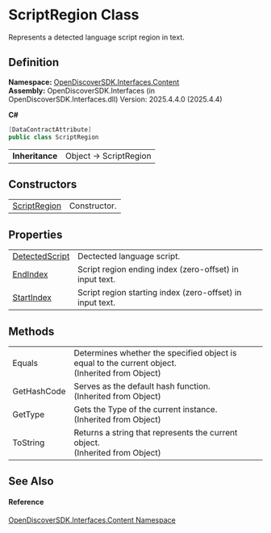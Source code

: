 # ScriptRegion Class


Represents a detected language script region in text.



## Definition
**Namespace:** <a href="79f11d04-c275-b915-db5b-ab2227989555">OpenDiscoverSDK.Interfaces.Content</a>  
**Assembly:** OpenDiscoverSDK.Interfaces (in OpenDiscoverSDK.Interfaces.dll) Version: 2025.4.4.0 (2025.4.4)

**C#**
``` C#
[DataContractAttribute]
public class ScriptRegion
```

<table><tr><td><strong>Inheritance</strong></td><td>Object  →  ScriptRegion</td></tr>
</table>



## Constructors
<table>
<tr>
<td><a href="11dff254-9bbd-241e-e10f-43b406a4d5af">ScriptRegion</a></td>
<td>Constructor.</td></tr>
</table>

## Properties
<table>
<tr>
<td><a href="266c0801-1bf1-0e4e-305c-5fa069e06925">DetectedScript</a></td>
<td>Dectected language script.</td></tr>
<tr>
<td><a href="6d782d74-6139-ab53-daa4-4d0c500506ac">EndIndex</a></td>
<td>Script region ending index (zero-offset) in input text.</td></tr>
<tr>
<td><a href="89b5eec5-69a3-0f3f-eed2-a1d9499f1097">StartIndex</a></td>
<td>Script region starting index (zero-offset) in input text.</td></tr>
</table>

## Methods
<table>
<tr>
<td>Equals</td>
<td>Determines whether the specified object is equal to the current object.<br />(Inherited from Object)</td></tr>
<tr>
<td>GetHashCode</td>
<td>Serves as the default hash function.<br />(Inherited from Object)</td></tr>
<tr>
<td>GetType</td>
<td>Gets the Type of the current instance.<br />(Inherited from Object)</td></tr>
<tr>
<td>ToString</td>
<td>Returns a string that represents the current object.<br />(Inherited from Object)</td></tr>
</table>

## See Also


#### Reference
<a href="79f11d04-c275-b915-db5b-ab2227989555">OpenDiscoverSDK.Interfaces.Content Namespace</a>  
